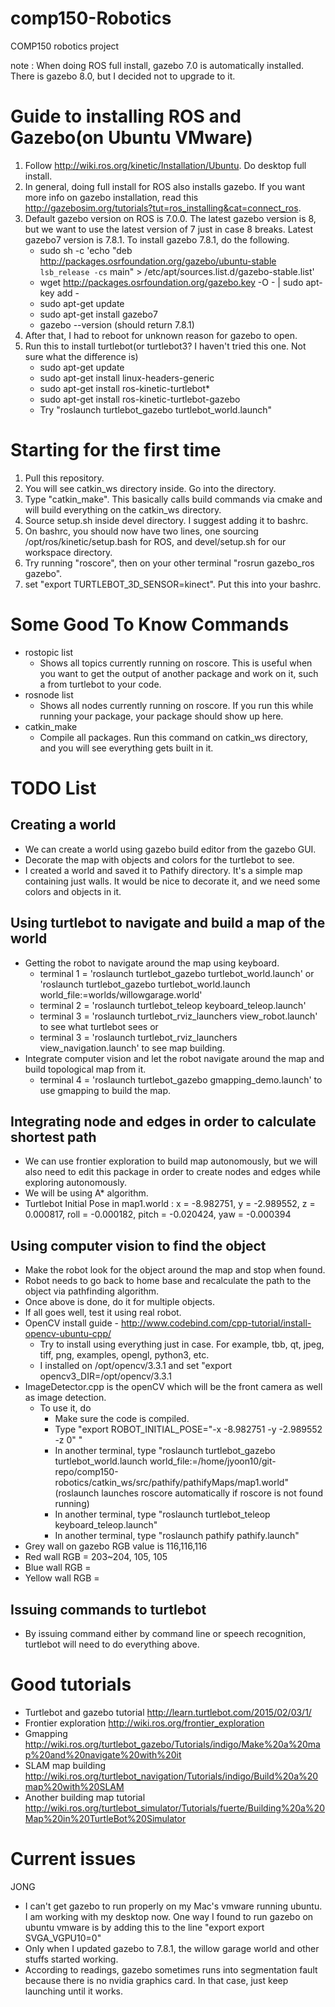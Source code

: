 # comp150-Robotics
COMP150 robotics project

note : When doing ROS full install, gazebo 7.0 is automatically installed. There is gazebo 8.0, but I decided not to upgrade to it.
# Guide to installing ROS and Gazebo(on Ubuntu VMware)
1. Follow http://wiki.ros.org/kinetic/Installation/Ubuntu. Do desktop full install.
2. In general, doing full install for ROS also installs gazebo. If you want more info on gazebo installation, read this http://gazebosim.org/tutorials?tut=ros_installing&cat=connect_ros.
3. Default gazebo version on ROS is 7.0.0. The latest gazebo version is 8, but we want to use the latest version of 7 just in case 8 breaks. Latest gazebo7 version is 7.8.1. To install gazebo 7.8.1, do the following.
    - sudo sh -c 'echo "deb http://packages.osrfoundation.org/gazebo/ubuntu-stable `lsb_release -cs` main" > /etc/apt/sources.list.d/gazebo-stable.list'
    - wget http://packages.osrfoundation.org/gazebo.key -O - | sudo apt-key add -
    - sudo apt-get update
    - sudo apt-get install gazebo7
    - gazebo --version (should return 7.8.1)
4. After that, I had to reboot for unknown reason for gazebo to open.
5. Run this to install turtlebot(or turtlebot3? I haven't tried this one. Not sure what the difference is)
    - sudo apt-get update
    - sudo apt-get install linux-headers-generic
    - sudo apt-get install ros-kinetic-turtlebot*
    - sudo apt-get install ros-kinetic-turtlebot-gazebo
    - Try "roslaunch turtlebot_gazebo turtlebot_world.launch"

# Starting for the first time
1. Pull this repository.
2. You will see catkin_ws directory inside. Go into the directory.
3. Type "catkin_make". This basically calls build commands via cmake and will build everything on the catkin_ws directory.
4. Source setup.sh inside devel directory. I suggest adding it to bashrc.
5. On bashrc, you should now have two lines, one sourcing /opt/ros/kinetic/setup.bash for ROS, and devel/setup.sh for our workspace directory.
6. Try running "roscore", then on your other terminal "rosrun gazebo_ros gazebo".
7. set "export TURTLEBOT_3D_SENSOR=kinect". Put this into your bashrc.

# Some Good To Know Commands
- rostopic list
    - Shows all topics currently running on roscore. This is useful when you want to get the output of another package and work on it, such a from turtlebot to your code.
- rosnode list
    - Shows all nodes currently running on roscore. If you run this while running your package, your package should show up here.
- catkin_make
    - Compile all packages. Run this command on catkin_ws directory, and you will see everything gets built in it.

# TODO List
## Creating a world
- We can create a world using gazebo build editor from the gazebo GUI.
- Decorate the map with objects and colors for the turtlebot to see.
- I created a world and saved it to Pathify directory. It's a simple map containing just walls. It would be nice to decorate it, and we need some colors and objects in it.

## Using turtlebot to navigate and build a map of the world
- Getting the robot to navigate around the map using keyboard.
    - terminal 1 = 'roslaunch turtlebot_gazebo turtlebot_world.launch' or 'roslaunch turtlebot_gazebo turtlebot_world.launch world_file:=worlds/willowgarage.world'     
    - terminal 2 = 'roslaunch turtlebot_teleop keyboard_teleop.launch'
    - terminal 3 = 'roslaunch turtlebot_rviz_launchers view_robot.launch' to see what turtlebot sees or
    - terminal 3 = 'roslaunch turtlebot_rviz_launchers view_navigation.launch' to see map building.
- Integrate computer vision and let the robot navigate around the map and build topological map from it.
    - terminal 4 = 'roslaunch turtlebot_gazebo gmapping_demo.launch' to use gmapping to build the map.

## Integrating node and edges in order to calculate shortest path
- We can use frontier exploration to build map autonomously, but we will also need to edit this package in order to create nodes and edges while exploring autonomously.
- We will be using A* algorithm.
- Turtlebot Initial Pose in map1.world : x = -8.982751, y = -2.989552, z = 0.000817, roll = -0.000182, pitch = -0.020424, yaw = -0.000394 

## Using computer vision to find the object
- Make the robot look for the object around the map and stop when found.
- Robot needs to go back to home base and recalculate the path to the object via pathfinding algorithm.
- Once above is done, do it for multiple objects.
- If all goes well, test it using real robot.
- OpenCV install guide - http://www.codebind.com/cpp-tutorial/install-opencv-ubuntu-cpp/
    - Try to install using everything just in case. For example, tbb, qt, jpeg, tiff, png, examples, opengl, python3, etc.
    - I installed on /opt/opencv/3.3.1 and set "export opencv3_DIR=/opt/opencv/3.3.1
- ImageDetector.cpp is the openCV which will be the front camera as well as image detection.
    - To use it, do
        - Make sure the code is compiled.
        - Type "export ROBOT_INITIAL_POSE="-x -8.982751 -y -2.989552 -z 0" "
        - In another terminal, type "roslaunch turtlebot_gazebo turtlebot_world.launch world_file:=/home/jyoon10/git-repo/comp150-robotics/catkin_ws/src/pathify/pathifyMaps/map1.world" (roslaunch launches roscore automatically if roscore is not found running)
        - In another terminal, type "roslaunch turtlebot_teleop keyboard_teleop.launch"
        - In another terminal, type "roslaunch pathify pathify.launch"
- Grey wall on gazebo RGB value is 116,116,116
- Red wall RGB = 203~204, 105, 105
- Blue wall RGB = 
- Yellow wall RGB = 

## Issuing commands to turtlebot
- By issuing command either by command line or speech recognition, turtlebot will need to do everything above.

# Good tutorials
- Turtlebot and gazebo tutorial http://learn.turtlebot.com/2015/02/03/1/
- Frontier exploration http://wiki.ros.org/frontier_exploration
- Gmapping http://wiki.ros.org/turtlebot_gazebo/Tutorials/indigo/Make%20a%20map%20and%20navigate%20with%20it
- SLAM map building http://wiki.ros.org/turtlebot_navigation/Tutorials/indigo/Build%20a%20map%20with%20SLAM
- Another building map tutorial http://wiki.ros.org/turtlebot_simulator/Tutorials/fuerte/Building%20a%20Map%20in%20TurtleBot%20Simulator

# Current issues
JONG
- I can't get gazebo to run properly on my Mac's vmware running ubuntu. I am working with my desktop now. One way I found to run gazebo on ubuntu vmware is by adding this to the line
    "export export SVGA_VGPU10=0"
- Only when I updated gazebo to 7.8.1, the willow garage world and other stuffs started working.
- According to readings, gazebo sometimes runs into segmentation fault because there is no nvidia graphics card. In that case, just keep launching until it works.
